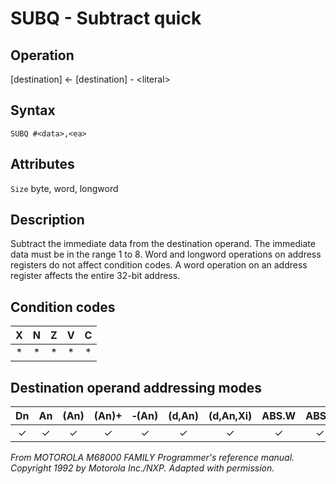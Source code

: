 # SUBQ - Subtract quick

## Operation
[destination] ← [destination] - \<literal\>

## Syntax
```assembly
SUBQ #<data>,<ea>
```

## Attributes
`Size`  byte, word, longword

## Description
Subtract the immediate data from the destination operand. The immediate data must be in the range 1 to 8. Word and longword operations on address registers do not affect condition codes. A word operation on an address register affects the entire 32-bit address.

## Condition codes
| X | N | Z | V | C |
|:-:|:-:|:-:|:-:|:-:|
|*|*|*|*|*|

## Destination operand addressing modes
|Dn|An|(An)|(An)+|&#x2011;(An)|(d,An)|(d,An,Xi)|ABS.W|ABS.L|(d,PC)|(d,PC,Xn)|imm|
|:-:|:-:|:-:|:-:|:-:|:-:|:-:|:-:|:-:|:-:|:-:|:-:|
|✓|✓|✓|✓|✓|✓|✓|✓|✓||||

*From MOTOROLA M68000 FAMILY Programmer's reference manual. Copyright 1992 by Motorola Inc./NXP. Adapted with permission.*